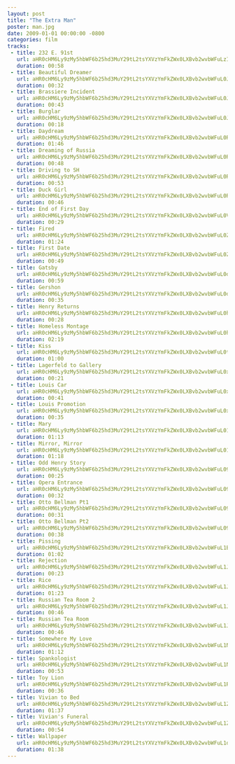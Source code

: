 ```yaml
---
layout: post
title: "The Extra Man"
poster: man.jpg
date: 2009-01-01 00:00:00 -0800
categories: film
tracks:
 - title: 232 E. 91st
   url: aHR0cHM6Ly9zMy5hbWF6b25hd3MuY29tL2tsYXVzYmFkZWx0LXBvb2wvbWFuLzIzMiBFLiA5MXN0Lm1wMw==
   duration: 00:58
 - title: Beautiful Dreamer
   url: aHR0cHM6Ly9zMy5hbWF6b25hd3MuY29tL2tsYXVzYmFkZWx0LXBvb2wvbWFuL0JlYXV0aWZ1bCBEcmVhbWVyLm1wMw==
   duration: 00:32
 - title: Brassiere Incident
   url: aHR0cHM6Ly9zMy5hbWF6b25hd3MuY29tL2tsYXVzYmFkZWx0LXBvb2wvbWFuL0JyYXNzaWVyZSBJbmNpZGVudC5tcDM=
   duration: 00:43
 - title: Burglar
   url: aHR0cHM6Ly9zMy5hbWF6b25hd3MuY29tL2tsYXVzYmFkZWx0LXBvb2wvbWFuL0J1cmdsYXIubXAz
   duration: 00:18
 - title: Daydream
   url: aHR0cHM6Ly9zMy5hbWF6b25hd3MuY29tL2tsYXVzYmFkZWx0LXBvb2wvbWFuL0RheWRyZWFtLm1wMw==
   duration: 01:46
 - title: Dreaming of Russia
   url: aHR0cHM6Ly9zMy5hbWF6b25hd3MuY29tL2tsYXVzYmFkZWx0LXBvb2wvbWFuL0RyZWFtaW5nIG9mIFJ1c3NpYS5tcDM=
   duration: 00:48
 - title: Driving to SH
   url: aHR0cHM6Ly9zMy5hbWF6b25hd3MuY29tL2tsYXVzYmFkZWx0LXBvb2wvbWFuL0RyaXZpbmcgdG8gU0gubXAz
   duration: 00:53
 - title: Duck Girl
   url: aHR0cHM6Ly9zMy5hbWF6b25hd3MuY29tL2tsYXVzYmFkZWx0LXBvb2wvbWFuL0R1Y2sgR2lybC5tcDM=
   duration: 00:46
 - title: End of First Day
   url: aHR0cHM6Ly9zMy5hbWF6b25hd3MuY29tL2tsYXVzYmFkZWx0LXBvb2wvbWFuL0VuZCBvZiBGaXJzdCBEYXkubXAz
   duration: 00:29
 - title: Fired
   url: aHR0cHM6Ly9zMy5hbWF6b25hd3MuY29tL2tsYXVzYmFkZWx0LXBvb2wvbWFuL0ZpcmVkLm1wMw==
   duration: 01:24
 - title: First Date
   url: aHR0cHM6Ly9zMy5hbWF6b25hd3MuY29tL2tsYXVzYmFkZWx0LXBvb2wvbWFuL0ZpcnN0IERhdGUubXAz
   duration: 00:49
 - title: Gatsby
   url: aHR0cHM6Ly9zMy5hbWF6b25hd3MuY29tL2tsYXVzYmFkZWx0LXBvb2wvbWFuL0dhdHNieS5tcDM=
   duration: 00:59
 - title: Gershon
   url: aHR0cHM6Ly9zMy5hbWF6b25hd3MuY29tL2tsYXVzYmFkZWx0LXBvb2wvbWFuL0dlcnNob24ubXAz
   duration: 00:35
 - title: Henry Returns
   url: aHR0cHM6Ly9zMy5hbWF6b25hd3MuY29tL2tsYXVzYmFkZWx0LXBvb2wvbWFuL0hlbnJ5IFJldHVybnMubXAz
   duration: 00:28
 - title: Homeless Montage
   url: aHR0cHM6Ly9zMy5hbWF6b25hd3MuY29tL2tsYXVzYmFkZWx0LXBvb2wvbWFuL0hvbWVsZXNzIE1vbnRhZ2UubXAz
   duration: 02:19
 - title: Kiss
   url: aHR0cHM6Ly9zMy5hbWF6b25hd3MuY29tL2tsYXVzYmFkZWx0LXBvb2wvbWFuL0tpc3MubXAz
   duration: 01:00
 - title: Lagerfeld to Gallery 
   url: aHR0cHM6Ly9zMy5hbWF6b25hd3MuY29tL2tsYXVzYmFkZWx0LXBvb2wvbWFuL0xhZ2VyZmVsZCB0byBHYWxsZXJ5Lm1wMw==
   duration: 00:21
 - title: Louis Car
   url: aHR0cHM6Ly9zMy5hbWF6b25hd3MuY29tL2tsYXVzYmFkZWx0LXBvb2wvbWFuL0xvdWlzIENhci5tcDM=
   duration: 00:41
 - title: Louis Promotion
   url: aHR0cHM6Ly9zMy5hbWF6b25hd3MuY29tL2tsYXVzYmFkZWx0LXBvb2wvbWFuL0xvdWlzIFByb21vdGlvbi5tcDM=
   duration: 00:35
 - title: Mary
   url: aHR0cHM6Ly9zMy5hbWF6b25hd3MuY29tL2tsYXVzYmFkZWx0LXBvb2wvbWFuL01hcnkubXAz
   duration: 01:13
 - title: Mirror, Mirror
   url: aHR0cHM6Ly9zMy5hbWF6b25hd3MuY29tL2tsYXVzYmFkZWx0LXBvb2wvbWFuL01pcnJvciwgTWlycm9yLm1wMw==
   duration: 01:18
 - title: Odd Henry Story
   url: aHR0cHM6Ly9zMy5hbWF6b25hd3MuY29tL2tsYXVzYmFkZWx0LXBvb2wvbWFuL09kZCBIZW5yeSBTdG9yeS5tcDM=
   duration: 00:25
 - title: Opera Entrance
   url: aHR0cHM6Ly9zMy5hbWF6b25hd3MuY29tL2tsYXVzYmFkZWx0LXBvb2wvbWFuL09wZXJhIEVudHJhbmNlLm1wMw==
   duration: 00:32
 - title: Otto Bellman Pt1
   url: aHR0cHM6Ly9zMy5hbWF6b25hd3MuY29tL2tsYXVzYmFkZWx0LXBvb2wvbWFuL090dG8gQmVsbG1hbiBQdDEubXAz
   duration: 00:31
 - title: Otto Bellman Pt2
   url: aHR0cHM6Ly9zMy5hbWF6b25hd3MuY29tL2tsYXVzYmFkZWx0LXBvb2wvbWFuL090dG8gQmVsbG1hbiBQdDIubXAz
   duration: 00:38
 - title: Pissing
   url: aHR0cHM6Ly9zMy5hbWF6b25hd3MuY29tL2tsYXVzYmFkZWx0LXBvb2wvbWFuL1Bpc3NpbmcubXAz
   duration: 01:02
 - title: Rejection
   url: aHR0cHM6Ly9zMy5hbWF6b25hd3MuY29tL2tsYXVzYmFkZWx0LXBvb2wvbWFuL1JlamVjdGlvbi5tcDM=
   duration: 00:23
 - title: Rice
   url: aHR0cHM6Ly9zMy5hbWF6b25hd3MuY29tL2tsYXVzYmFkZWx0LXBvb2wvbWFuL1JpY2UubXAz
   duration: 01:23
 - title: Russian Tea Room 2
   url: aHR0cHM6Ly9zMy5hbWF6b25hd3MuY29tL2tsYXVzYmFkZWx0LXBvb2wvbWFuL1J1c3NpYW4gVGVhIFJvb20gMi5tcDM=
   duration: 00:46
 - title: Russian Tea Room
   url: aHR0cHM6Ly9zMy5hbWF6b25hd3MuY29tL2tsYXVzYmFkZWx0LXBvb2wvbWFuL1J1c3NpYW4gVGVhIFJvb20ubXAz
   duration: 00:46
 - title: Somewhere My Love
   url: aHR0cHM6Ly9zMy5hbWF6b25hd3MuY29tL2tsYXVzYmFkZWx0LXBvb2wvbWFuL1NvbWV3aGVyZSBNeSBMb3ZlLm1wMw==
   duration: 01:12
 - title: Spankologist
   url: aHR0cHM6Ly9zMy5hbWF6b25hd3MuY29tL2tsYXVzYmFkZWx0LXBvb2wvbWFuL1NwYW5rb2xvZ2lzdC5tcDM=
   duration: 00:53
 - title: Toy Lion
   url: aHR0cHM6Ly9zMy5hbWF6b25hd3MuY29tL2tsYXVzYmFkZWx0LXBvb2wvbWFuL1RveSBMaW9uLm1wMw==
   duration: 00:36
 - title: Vivian to Bed
   url: aHR0cHM6Ly9zMy5hbWF6b25hd3MuY29tL2tsYXVzYmFkZWx0LXBvb2wvbWFuL1ZpdmlhbiB0byBCZWQubXAz
   duration: 01:37
 - title: Vivian's Funeral
   url: aHR0cHM6Ly9zMy5hbWF6b25hd3MuY29tL2tsYXVzYmFkZWx0LXBvb2wvbWFuL1ZpdmlhbidzIEZ1bmVyYWwubXAz
   duration: 00:54
 - title: Wallpaper
   url: aHR0cHM6Ly9zMy5hbWF6b25hd3MuY29tL2tsYXVzYmFkZWx0LXBvb2wvbWFuL1dhbGxwYXBlci5tcDM=
   duration: 01:38
---
```

